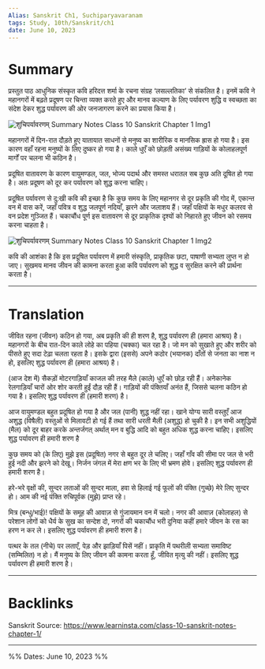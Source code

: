 ```yaml
---
Alias: Sanskrit Ch1, Suchiparyavaranam
tags: Study, 10th/Sanskrit/ch1
date: June 10, 2023
---
```

# Summary
प्रस्तुत पाठ आधुनिक संस्कृत कवि हरिदत्त शर्मा के रचना संग्रह ‘लसल्लतिका’ से संकलित है। इनमें कवि ने महानगरों में बढ़ते प्रदूषण पर चिन्ता व्यक्त करते हुए और मानव कल्याण के लिए पर्यावरण शुद्धि व स्वच्छता का संदेश देकर शुद्ध पर्यावरण की ओर जनजागरण करने का प्रयास किया है।

![शुचिपर्यावरणम् Summary Notes Class 10 Sanskrit Chapter 1 Img1](https://www.learninsta.com/wp-content/uploads/2021/04/%E0%A4%B6%E0%A5%81%E0%A4%9A%E0%A4%BF%E0%A4%AA%E0%A4%B0%E0%A5%8D%E0%A4%AF%E0%A4%BE%E0%A4%B5%E0%A4%B0%E0%A4%A3%E0%A4%AE%E0%A5%8D-Summary-Notes-Class-10-Sanskrit-Chapter-1-Img1.png)

महानगरों में दिन-रात दौड़ते हुए यातायात साधनों से मनुष्य का शारीरिक व मानसिक ह्रास हो गया है। इस कारण वहाँ रहना मनुष्यों के लिए दुष्कर हो गया है। काले धुएँ को छोड़ती असंख्य गाड़ियों के कोलाहलपूर्ण मार्गों पर चलना भी कठिन है।

प्रदूषित वातावरण के कारण वायुमण्डल, जल, भोज्य पदार्थ और समस्त धरातल सब कुछ अति दूषित हो गया है। अतः प्रदूषण को दूर कर पर्यावरण को शुद्ध करना चाहिए।

प्रदूषित पर्यावरण से दु:खी कवि की इच्छा है कि कुछ समय के लिए महानगर से दूर प्रकृति की गोद में, एकान्त वन में वास करें, जहाँ पवित्र व शुद्ध जलपूर्ण नदियाँ, झरने और जलाशय हैं। जहाँ पक्षियों के मधुर कलरव से वन प्रदेश गुञ्जित हैं। चकाचौंध पूर्ण इस वातावरण से दूर प्राकृतिक दृश्यों को निहारते हुए जीवन को रसमय करना चाहता है।

![शुचिपर्यावरणम् Summary Notes Class 10 Sanskrit Chapter 1 Img2](https://www.learninsta.com/wp-content/uploads/2021/04/%E0%A4%B6%E0%A5%81%E0%A4%9A%E0%A4%BF%E0%A4%AA%E0%A4%B0%E0%A5%8D%E0%A4%AF%E0%A4%BE%E0%A4%B5%E0%A4%B0%E0%A4%A3%E0%A4%AE%E0%A5%8D-Summary-Notes-Class-10-Sanskrit-Chapter-1-Img2.png)

कवि की आशंका है कि इस प्रदूषित पर्यावरण में हमारी संस्कृति, प्राकृतिक छटा, पाषाणी सभ्यता लुप्त न हो जाए। सुखमय मानव जीवन की कामना करता हुआ कवि पर्यावरण को शुद्ध व सुरक्षित करने की प्रार्थना करता है।

---
# Translation
जीवित रहना (जीवन) कठिन हो गया, अब प्रकृति की ही शरण है, शुद्ध पर्यावरण ही (हमारा आश्रय) है। महानगरों के बीच रात-दिन काले लोहे का पहिया (चक्का) चल रहा है। जो मन को सुखाते हुए और शरीर को पीसते हुए सदा टेढ़ा चलता रहता है। इसके द्वारा (इससे) अपने कठोर (भयानक) दाँतों से जनता का नाश न हो, इसलिए शुद्ध पर्यावरण ही (हमारा आश्रय) है।

(आज देश में) सैकड़ों मोटरगाड़ियाँ काजल की तरह मैले (काले) धुएँ को छोड़ रही हैं। अनेकानेक रेलगाड़ियाँ चारों ओर शोर करती हुईं दौड़ रही हैं। गाड़ियों की पंक्तियाँ अनंत हैं, जिससे चलना कठिन हो गया है। इसलिए शुद्ध पर्यावरण ही (हमारी शरण) है।

आज वायुमण्डल बहुत प्रदूषित हो गया है और जल (पानी) शुद्ध नहीं रहा। खाने योग्य सारी वस्तुएँ आज अशुद्ध (विषैली) वस्तुओं से मिलावटी हो गई हैं तथा सारी धरती मैली (अशुद्ध) हो चुकी है। इन सभी अशुद्धियों (मैल) को दूर बाहर करके अन्तर्जगत् अर्थात् मन व बुद्धि आदि को बहुत अधिक शुद्ध करना चाहिए। इसलिए शुद्ध पर्यावरण ही हमारी शरण है

कुछ समय को (के लिए) मुझे इस (प्रदूषित) नगर से बहुत दूर ले चलिए। जहाँ गाँव की सीमा पर जल से भरी हुई नदी और झरने को देखू। निर्जन जंगल में मेरा क्षण भर के लिए भी भ्रमण होवे। इसलिए शुद्ध पर्यावरण ही हमारी शरण है।

हरे-भरे वृक्षों की, सुन्दर लताओं की सुन्दर माला, हवा से हिलाई गई फूलों की पंक्ति (गुच्छे) मेरे लिए सुन्दर हो। आम की नई पंक्ति रुचिपूर्वक (मुझे) प्राप्त रहे।

मित्र (बन्धु/भाई)! पक्षियों के समूह की आवाज़ से गुंजायमान वन में चलो। नगर की आवाज़ (कोलाहल) से परेशान लोगों को धैर्य के सुख का सन्देश दो, नगरों की चकाचौंध भरी दुनिया कहीं हमारे जीवन के रस का हरण न कर ले। इसलिए शुद्ध पर्यावरण ही हमारी शरण है।

पत्थर के तल (नीचे) पर लताएँ, पेड़ और झाड़ियाँ पिसें नहीं। प्राकृति में पथरीली सभ्यता समाविष्ट (सम्मिलित) न हो। मैं मनुष्य के लिए जीवन की कामना करता हूँ, जीवित मृत्यु की नहीं। इसलिए शुद्ध पर्यावरण ही हमारी शरण है।

---
# Backlinks
Sanskrit
Source: https://www.learninsta.com/class-10-sanskrit-notes-chapter-1/

---

%%
Dates: June 10, 2023
%%
